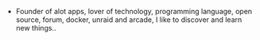 - Founder of alot apps, lover of technology, programming language, open source, forum, docker, unraid and arcade, I like to discover and learn new things..
  <br>




















































































































































































































































































































































































































































